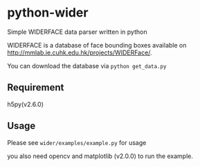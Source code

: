 # python-wider
Simple WIDERFACE data parser written in python

WIDERFACE is a database of face bounding boxes available on http://mmlab.ie.cuhk.edu.hk/projects/WIDERFace/.

You can download the database via `python get_data.py`

## Requirement
h5py(v2.6.0)

## Usage
Please see `wider/examples/example.py` for usage

you also need opencv and matplotlib (v2.0.0) to run the example.

